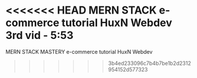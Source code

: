<<<<<<< HEAD
MERN STACK e-commerce tutorial HuxN Webdev
3rd vid - 5:53
=======
MERN STACK MASTERY e-commerce tutorial HuxN Webdev
>>>>>>> 3b4ed233096c7b4b7be1b2d2312954152d577323

